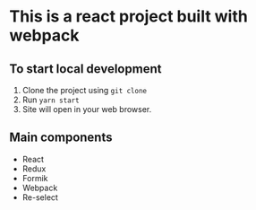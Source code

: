 # This is a react project built with webpack
## To start local development
1. Clone the project using ```git clone```
2. Run ```yarn start```
3. Site will open in your web browser.

## Main components
- React
- Redux
- Formik
- Webpack
- Re-select
